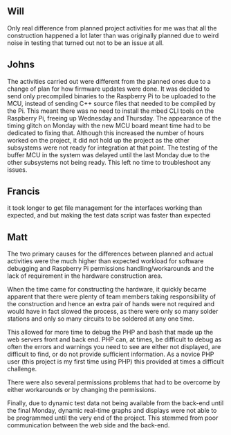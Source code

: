 
## Will
Only real difference from planned project activities for me was that all the
construction happened a lot later than was originally planned due to weird noise
in testing that turned out not to be an issue at all.

## Johns
The activities carried out were different from the planned ones due to a change
of plan for how firmware updates were done. It was decided to send only
precompiled binaries to the Raspberry Pi to be uploaded to the MCU, instead of
sending C++ source files that needed to be compiled by the Pi. This meant there
was no need to install the mbed CLI tools on the Raspberry Pi, freeing up
Wednesday and Thursday.  The appearance of the timing glitch on Monday with the
new MCU board meant time had to be dedicated to fixing that. Although this
increased the number of hours worked on the project, it did not hold up the
project as the other subsystems were not ready for integration at that point.
The testing of the buffer MCU in the system was delayed until the last Monday
due to the other subsystems not being ready. This left no time to troubleshoot
any issues.

## Francis
it took longer to get file management for the interfaces working than expected,
and but making the test data script was faster than expected

## Matt
The two primary causes for the differences between planned and actual activities
were the much higher than expected workload for software debugging and Raspberry
Pi permissions handling/workarounds and the lack of requirement in the hardware
construction area.

When the time came for constructing the hardware, it quickly became apparent
that there were plenty of team members taking responsibility of the construction
and hence an extra pair of hands were not required and would have in fact slowed
the process, as there were only so many solder stations and only so many
circuits to be soldered at any one time.

This allowed for more time to debug the PHP and bash that made up the web
servers front and back end. PHP can, at times, be difficult to debug as often
the errors and warnings you need to see are either not displayed, are difficult
to find, or do not provide sufficient information. As a novice PHP user (this
project is my first time using PHP) this provided at times a difficult
challenge.

There were also several permissions problems that had to be overcome by either
workarounds or by changing the permissions.

Finally, due to dynamic test data not being available from the back-end until
the final Monday, dynamic real-time graphs and displays were not able to be
programmed until the very end of the project. This stemmed from poor
communication between the web side and the back-end.
